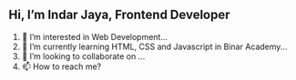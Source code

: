 ## Hi, I’m Indar Jaya, Frontend Developer

1. 👀 I’m interested in Web Development...
2. 🌱 I’m currently learning HTML, CSS and Javascript in Binar Academy...
3. 💞️ I’m looking to collaborate on ...
4. 📫 How to reach me? 
